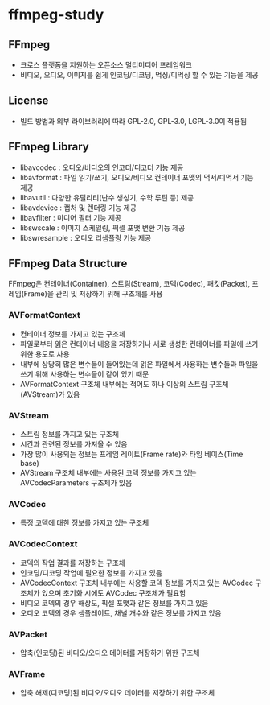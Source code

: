 # ffmpeg-study


## FFmpeg
- 크로스 플랫폼을 지원하는 오픈소스 멀티미디어 프레임워크
- 비디오, 오디오, 이미지를 쉽게 인코딩/디코딩, 먹싱/디먹싱 할 수 있는 기능을 제공

## License
- 빌드 방법과 외부 라이브러리에 따라 GPL-2.0, GPL-3.0, LGPL-3.0이 적용됨

## FFmpeg Library
- libavcodec : 오디오/비디오의 인코더/디코더 기능 제공
- libavformat : 파일 읽기/쓰기, 오디오/비디오 컨테이너 포맷의 먹서/디먹서 기능 제공
- libavutil : 다양한 유틸리티(난수 생성기, 수학 루틴 등) 제공
- libavdevice : 캡처 및 렌더링 기능 제공
- libavfilter : 미디어 필터 기능 제공
- libswscale : 이미지 스케일링, 픽셀 포맷 변환 기능 제공
- libswresample : 오디오 리샘플링 기능 제공

## FFmpeg Data Structure
FFmpeg은 컨테이너(Container), 스트림(Stream), 코덱(Codec), 패킷(Packet), 프레임(Frame)을 관리 및 저장하기 위해 구조체를 사용

### AVFormatContext
- 컨테이너 정보를 가지고 있는 구조체
- 파일로부터 읽은 컨테이너 내용을 저장하거나 새로 생성한 컨테이너를 파일에 쓰기 위한 용도로 사용
- 내부에 상당히 많은 변수들이 들어있는데 읽은 파일에서 사용하는 변수들과 파일을 쓰기 위해 사용하는 변수들이 같이 있기 때문
- AVFormatContext 구조체 내부에는 적어도 하나 이상의 스트림 구조체(AVStream)가 있음

### AVStream
- 스트림 정보를 가지고 있는 구조체
- 시간과 관련된 정보를 가져올 수 있음
- 가장 많이 사용되는 정보는 프레임 레이트(Frame rate)와 타임 베이스(Time base)
- AVStream 구조체 내부에는 사용된 코덱 정보를 가지고 있는 AVCodecParameters 구조체가 있음

### AVCodec
- 특정 코덱에 대한 정보를 가지고 있는 구조체

### AVCodecContext
- 코덱의 작업 결과를 저장하는 구조체
- 인코딩/디코딩 작업에 필요한 정보를 가지고 있음
- AVCodecContext 구조체 내부에는 사용할 코덱 정보를 가지고 있는 AVCodec 구조체가 있으며 초기화 시에도 AVCodec 구조체가 필요함
- 비디오 코덱의 경우 해상도, 픽셀 포맷과 같은 정보를 가지고 있음
- 오디오 코덱의 경우 샘플레이트, 채널 개수와 같은 정보를 가지고 있음

### AVPacket
- 압축(인코딩)된 비디오/오디오 데이터를 저장하기 위한 구조체

### AVFrame
- 압축 해제(디코딩)된 비디오/오디오 데이터를 저장하기 위한 구조체
